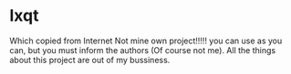 # lxqt
Which copied from Internet
Not mine own project!!!!!
you can use as you can, but you must inform the authors (Of course not me).
All the things about this project are out of my bussiness.
